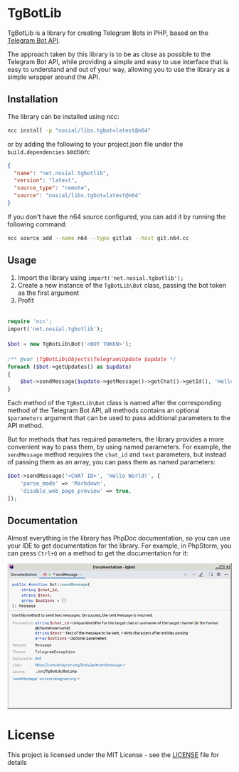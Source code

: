 # TgBotLib

TgBotLib is a library for creating Telegram Bots in PHP, based on the [Telegram Bot API](https://core.telegram.org/bots/api).

The approach taken by this library is to be as close as possible to the Telegram Bot API, while providing a simple and
easy to use interface that is easy to understand and out of your way, allowing you to use the library as a simple
wrapper around the API.

## Installation

The library can be installed using ncc:

```bash
ncc install -p "nosial/libs.tgbot=latest@n64"
```

or by adding the following to your project.json file under the `build.dependencies` section:
```json
{
  "name": "net.nosial.tgbotlib",
  "version": "latest",
  "source_type": "remote",
  "source": "nosial/libs.tgbot=latest@n64"
}
```

If you don't have the n64 source configured, you can add it by running the following command:
```bash
ncc source add --name n64 --type gitlab --host git.n64.cc
```


## Usage

 1. Import the library using `import('net.nosial.tgbotlib');`
 2. Create a new instance of the `TgBotLib\Bot` class, passing the bot token as the first argument
 3. Profit

```php

require 'ncc';
import('net.nosial.tgbotlib');

$bot = new TgBotLib\Bot('<BOT TOKEN>');

/** @var \TgBotLib\Objects\Telegram\Update $update */
foreach ($bot->getUpdates() as $update)
{
    $bot->sendMessage($update->getMessage()->getChat()->getId(), 'Hello World!');
}
```

Each method of the `TgBotLib\Bot` class is named after the corresponding method of the Telegram Bot API, all methods
contains an optional `$parameters` argument that can be used to pass additional parameters to the API method.

But for methods that has required parameters, the library provides a more convenient way to pass them, by using
named parameters. For example, the `sendMessage` method requires the `chat_id` and `text` parameters, but instead
of passing them as an array, you can pass them as named parameters:

```php
$bot->sendMessage('<CHAT ID>', 'Hello World!', [
    'parse_mode' => 'Markdown',
    'disable_web_page_preview' => true,
]);
```

## Documentation

Almost everything in the library has PhpDoc documentation, so you can use your IDE to get documentation for the
library. For example, in PhpStorm, you can press `Ctrl+Q` on a method to get the documentation for it:

![PhpStorm Documentation](assets/documentation.png)

# License

This project is licensed under the MIT License - see the [LICENSE](LICENSE) file for details
